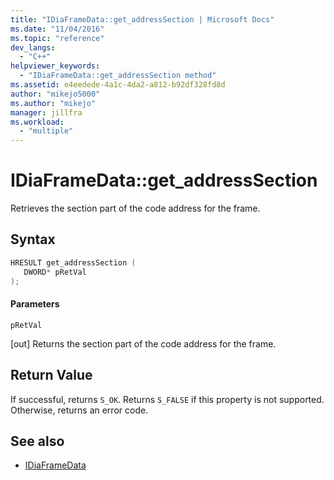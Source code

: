 ```yaml
---
title: "IDiaFrameData::get_addressSection | Microsoft Docs"
ms.date: "11/04/2016"
ms.topic: "reference"
dev_langs:
  - "C++"
helpviewer_keywords:
  - "IDiaFrameData::get_addressSection method"
ms.assetid: e4eedede-4a1c-4da2-a812-b92df328fd8d
author: "mikejo5000"
ms.author: "mikejo"
manager: jillfra
ms.workload:
  - "multiple"
---
```

# IDiaFrameData::get_addressSection
Retrieves the section part of the code address for the frame.

## Syntax

```C++
HRESULT get_addressSection ( 
   DWORD* pRetVal
);
```

#### Parameters
 `pRetVal`

[out] Returns the section part of the code address for the frame.

## Return Value
 If successful, returns `S_OK`. Returns `S_FALSE` if this property is not supported. Otherwise, returns an error code.

## See also
- [IDiaFrameData](../../debugger/debug-interface-access/idiaframedata.md)